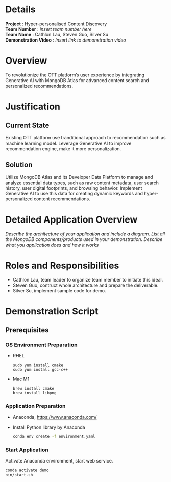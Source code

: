 # Details

**Project** : Hyper-personalised Content Discovery  
**Team Number** : _insert team number here_  
**Team Name** : Cathlon Lau, Steven Guo, Silver Su  
**Demonstration Video** : _Insert link to demonstration video_  

# Overview

To revolutionize the OTT platform’s user experience by integrating Generative AI with MongoDB Atlas for advanced content search and personalized recommendations.

# Justification

## Current State
Existing OTT platform use tranditional approach to recommendation such as machine learning model. Leverage Generative AI to improve recommendation engine, make it more personalization.

## Solution
Utilize MongoDB Atlas and its Developer Data Platform to manage and analyze essential data types, such as raw content metadata, user search history, user digital footprints, and browsing behavior. Implement Generative AI to use this data for creating dynamic keywords and hyper-personalized content recommendations.

# Detailed Application Overview

_Describe the architecture of your application and include a diagram._
_List all the MongoDB components/products used in your demonstration._
_Describe what you application does and how it works_


# Roles and Responsibilities

- Cathlon Lau, team leader to organize team member to initiate this ideal.
- Steven Guo, contruct whole architecture and prepare the deliverable.
- Silver Su, implement sample code for demo.

# Demonstration Script

<!-- _Demonstration script (or link to script) goes here_

_The demonstration script should provide all the information required for another MongoDB SA to deliver your demonstration to a prospect. This should include:_

* _setup/installation steps_
* _step by step instructions on how to give the demonstration_
* _key points to emphasize at each point in the demonstration_
* _any tear down steps required to reset the demonstration so it is ready for the next time_ -->

## Prerequisites

### OS Environment Preparation

- RHEL
  
  ```ssh
  sudo yum install cmake
  sudo yum install gcc-c++
  ```

- Mac M1
  
  ```ssh
  brew install cmake
  brew install libpng
  ```

### Application Preparation

- Anaconda, <https://www.anaconda.com/>
  
- Install Python library by Anaconda
  
  ```sh
  conda env create -f environment.yaml
  ```

### Start Application

Activate Anaconda environment, start web service.

```sh
conda activate demo
bin/start.sh
```
